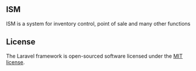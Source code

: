 ## ISM

ISM is a system for inventory control, point of sale and many other functions

## License

The Laravel framework is open-sourced software licensed under the [MIT license](https://opensource.org/licenses/MIT).
